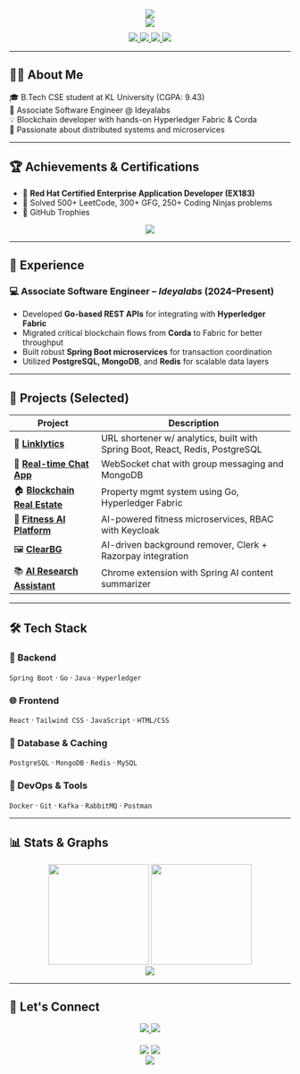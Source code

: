 <!-- Header with animated banner -->
<div align="center">
  <img src="https://capsule-render.vercel.app/api?type=waving&color=3B82F6&height=200&section=header&text=Akhileswar%20Vathaluru&fontSize=80&fontAlignY=35&animation=twinkling&desc=Full%20Stack%20Developer%20&descAlignY=55&descAlign=50"/>
</div>

<!-- Animated typing effect -->
<div align="center">
  <img src="https://readme-typing-svg.herokuapp.com?font=Fira+Code&weight=500&size=30&pause=1000&color=3B82F6&center=true&vCenter=true&width=600&height=80&lines=Scalable+Systems+Builder;Spring+Boot+%7C+GoLang+%7C+React;Blockchain+%7C+Microservices" />
</div>

<!-- Contact buttons -->
<div align="center" style="margin-top: 10px;">
  <a href="https://www.linkedin.com/in/v-akhileswar-a46062250/">
    <img src="https://img.shields.io/badge/LinkedIn-0077B5?style=for-the-badge&logo=linkedin&logoColor=white" />
  </a>
  <a href="mailto:akhil.vathaluru@gmail.com">
    <img src="https://img.shields.io/badge/Gmail-D14836?style=for-the-badge&logo=gmail&logoColor=white" />
  </a>
  <a href="https://github.com/Akhil351">
    <img src="https://img.shields.io/badge/GitHub-181717?style=for-the-badge&logo=github&logoColor=white" />
  </a>
  <a href="https://eshwar351.vercel.app/">
    <img src="https://img.shields.io/badge/Portfolio-000?style=for-the-badge&logo=About.me&logoColor=white" />
  </a>
</div>

---

## 👨‍💻 About Me

🎓 B.Tech CSE student at KL University (CGPA: 9.43)  
💼 Associate Software Engineer @ Ideyalabs  
💡 Blockchain developer with hands-on Hyperledger Fabric & Corda  
🚀 Passionate about distributed systems and microservices

---

## 🏆 Achievements & Certifications

- 🧾 **Red Hat Certified Enterprise Application Developer (EX183)**
- 🧠 Solved 500+ LeetCode, 300+ GFG, 250+ Coding Ninjas problems  
- 🏅 GitHub Trophies  
<div align="center">
  <img src="https://github-profile-trophy.vercel.app/?username=akhil351&theme=radical&no-frame=true&row=1" />
</div>

---

## 💼 Experience

### 💻 Associate Software Engineer – *Ideyalabs* (2024–Present)
- Developed **Go-based REST APIs** for integrating with **Hyperledger Fabric**
- Migrated critical blockchain flows from **Corda** to Fabric for better throughput
- Built robust **Spring Boot microservices** for transaction coordination
- Utilized **PostgreSQL, MongoDB**, and **Redis** for scalable data layers

---

## 🚀 Projects (Selected)

| Project | Description |
|--------|-------------|
| 🔗 [**Linklytics**](https://akhil-amber.vercel.app/) | URL shortener w/ analytics, built with Spring Boot, React, Redis, PostgreSQL |
| 💬 [**Real-time Chat App**](https://chat-app-six-sandy-60.vercel.app) | WebSocket chat with group messaging and MongoDB |
| 🏠 [**Blockchain Real Estate**](https://github.com/Akhil351/Real-Estate-Management-System) | Property mgmt system using Go, Hyperledger Fabric |
| 🧠 [**Fitness AI Platform**](https://github.com/Akhil351/fitness) | AI-powered fitness microservices, RBAC with Keycloak |
| 🖼️ [**ClearBG**](https://github.com/Akhil351/ClearBG) | AI-driven background remover, Clerk + Razorpay integration |
| 📚 [**AI Research Assistant**](https://github.com/Akhil351/research-assistant) | Chrome extension with Spring AI content summarizer |

---

## 🛠 Tech Stack

### 🚀 Backend
`Spring Boot` · `Go` · `Java` · `Hyperledger`  
### 🌐 Frontend  
`React` · `Tailwind CSS` · `JavaScript` · `HTML/CSS`  
### 💾 Database & Caching  
`PostgreSQL` · `MongoDB` · `Redis` · `MySQL`  
### 🔧 DevOps & Tools  
`Docker` · `Git` · `Kafka` · `RabbitMQ` · `Postman`

---

## 📊 Stats & Graphs

<div align="center">
  <img src="https://github-readme-stats.vercel.app/api?username=akhil351&show_icons=true&theme=radical" height="180" />
  <img src="https://github-readme-stats.vercel.app/api/top-langs/?username=akhil351&layout=compact&theme=radical" height="180" />
  <br/>
  <img src="https://github-readme-activity-graph.vercel.app/graph?username=akhil351&theme=radical" />
</div>

---

## 🤝 Let's Connect

<div align="center">
  <a href="https://www.linkedin.com/in/v-akhileswar-a46062250/">
    <img src="https://img.shields.io/badge/LinkedIn-blue?style=flat-square&logo=linkedin" />
  </a>
  <a href="mailto:akhil.vathaluru@gmail.com">
    <img src="https://img.shields.io/badge/Gmail-red?style=flat-square&logo=gmail" />
  </a>
</div>

<div align="center" style="margin-top: 20px;">
  <img src="https://komarev.com/ghpvc/?username=akhil351&style=flat-square&color=blue" />
  <img src="https://img.shields.io/github/followers/akhil351?label=Followers&style=social" />
</div>

<!-- Footer -->
<div align="center">
  <img src="https://capsule-render.vercel.app/api?type=waving&color=3B82F6&height=100&section=footer"/>
</div>


